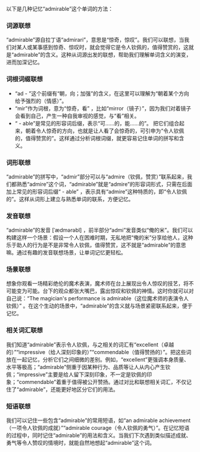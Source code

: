 以下是几种记忆“admirable”这个单词的方法：

### 词源联想
“admirable”源自拉丁语“admirari”，意思是“惊奇，惊叹”。我们可以联想，当我们对某人或某事感到惊奇、惊叹时，就会觉得它是令人钦佩的，值得赞赏的，这就是“admirable”的含义。这种从词源出发的联想，帮助我们理解单词含义的演变，进而加深记忆。

### 词根词缀联想
 - “ad - ”这个前缀有“朝，向；加强”的含义，在这里可以理解为“朝着某个方向给予强烈的（情感）”。
 - “mir”作为词根，意为“惊奇，看” ，比如“mirror（镜子）”，因为我们对着镜子会看到自己，产生一种自我审视的感觉，与“看”相关。
 - “ - able”是常见的形容词后缀，表示“可……的，能……的”。
 把它们组合起来，朝着令人惊奇的方向，也就是让人看了会惊奇的，可引申为“令人钦佩的，值得赞赏的”。这样通过分析词根词缀，就更容易记住单词的拼写和含义。

### 词形联想
“admirable”的拼写中，“admir”部分可以与“admire（钦佩，赞赏）”联系起来，我们都熟悉“admire”这个词，“admirable”就是“admire”的形容词形式，只需在后面加上常见的形容词后缀“ - able” ，表示具有“admire”这种特质的，即“令人钦佩的”。这样从词形上建立与熟悉单词的联系，方便记忆。

### 发音联想
“admirable”的发音 [ˈædmərəbl] ，前半部分“admi”发音类似“俺的米”。我们可以构建这样一个场景：假设一个人在困难时期，无私地把“俺的米”分享给他人，这种乐于助人的行为是不是非常令人钦佩，值得赞赏，这不就是“admirable”的意思嘛。通过有趣的发音联想场景，让单词记忆更轻松。

### 场景联想
想象你观看一场精彩绝伦的魔术表演，魔术师在台上展现出令人惊叹的技艺，将不可能变为可能。台下的观众都张大嘴巴，露出惊叹和钦佩的神情。这时你就可以对自己说：“The magician's performance is admirable（这位魔术师的表演令人钦佩）” 。在这个生动的场景中，“admirable”的含义就与场景紧密联系起来，便于记忆。

### 相关词汇联想
我们知道“admirable”表示令人钦佩，与之相关的词汇有“excellent（卓越的）”“impressive（给人深刻印象的）”“commendable（值得赞扬的）”。把这些词放在一起记忆，分析它们之间细微的差别。例如，“excellent”更强调本身质量、水平等极高；“admirable”侧重于因某种行为、品质等让人从内心产生钦佩；“impressive”主要是给人留下深刻印象，不一定是钦佩的印象；“commendable”着重于值得被公开赞扬。通过对比和联想相关词汇，不仅记住了“admirable”，还能更好地区分它们的用法。

### 短语联想
我们可以记住一些包含“admirable”的常用短语，如“an admirable achievement（一项令人钦佩的成就）”“admirable courage（令人钦佩的勇气）”。在记忆短语的过程中，同时记住“admirable”的用法和含义。当我们下次遇到类似描述成就、勇气等令人赞叹的情境时，就能自然地想起“admirable”这个词。 